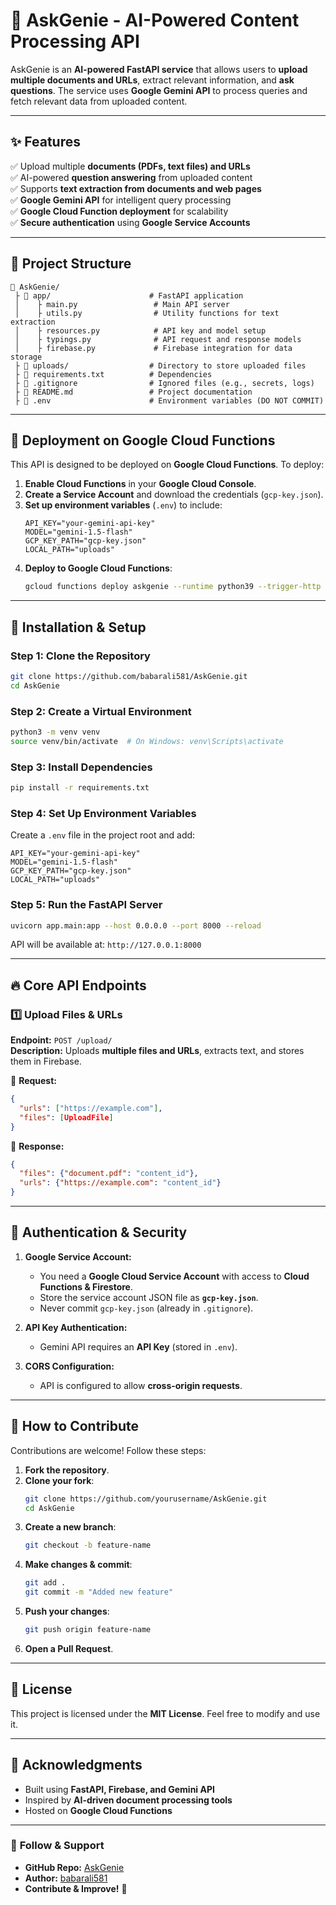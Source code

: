 # 🚀 AskGenie - AI-Powered Content Processing API

AskGenie is an **AI-powered FastAPI service** that allows users to **upload multiple documents and URLs**, extract relevant information, and **ask questions**. The service uses **Google Gemini API** to process queries and fetch relevant data from uploaded content.

---

## ✨ **Features**
✅ Upload multiple **documents (PDFs, text files) and URLs**  
✅ AI-powered **question answering** from uploaded content  
✅ Supports **text extraction from documents and web pages**  
✅ **Google Gemini API** for intelligent query processing  
✅ **Google Cloud Function deployment** for scalability  
✅ **Secure authentication** using **Google Service Accounts**  

---

## 📂 **Project Structure**
```
📁 AskGenie/
 ├️ 📁 app/                      # FastAPI application
 │    ├️ main.py                 # Main API server
 │    ├️ utils.py                # Utility functions for text extraction
 │    ├️ resources.py            # API key and model setup
 │    ├️ typings.py              # API request and response models
 │    ├️ firebase.py             # Firebase integration for data storage
 ├️ 📂 uploads/                  # Directory to store uploaded files
 ├️ 📄 requirements.txt          # Dependencies
 ├️ 📄 .gitignore                # Ignored files (e.g., secrets, logs)
 ├️ 📄 README.md                 # Project documentation
 ├️ 📄 .env                      # Environment variables (DO NOT COMMIT)
```

---

## 🚀 **Deployment on Google Cloud Functions**
This API is designed to be deployed on **Google Cloud Functions**. To deploy:
1. **Enable Cloud Functions** in your **Google Cloud Console**.
2. **Create a Service Account** and download the credentials (`gcp-key.json`).
3. **Set up environment variables** (`.env`) to include:
   ```
   API_KEY="your-gemini-api-key"
   MODEL="gemini-1.5-flash"
   GCP_KEY_PATH="gcp-key.json"
   LOCAL_PATH="uploads"
   ```
4. **Deploy to Google Cloud Functions**:
   ```sh
   gcloud functions deploy askgenie --runtime python39 --trigger-http --allow-unauthenticated
   ```

---

## 🔧 **Installation & Setup**
### **Step 1: Clone the Repository**
```sh
git clone https://github.com/babarali581/AskGenie.git
cd AskGenie
```

### **Step 2: Create a Virtual Environment**
```sh
python3 -m venv venv
source venv/bin/activate  # On Windows: venv\Scripts\activate
```

### **Step 3: Install Dependencies**
```sh
pip install -r requirements.txt
```

### **Step 4: Set Up Environment Variables**
Create a `.env` file in the project root and add:
```
API_KEY="your-gemini-api-key"
MODEL="gemini-1.5-flash"
GCP_KEY_PATH="gcp-key.json"
LOCAL_PATH="uploads"
```

### **Step 5: Run the FastAPI Server**
```sh
uvicorn app.main:app --host 0.0.0.0 --port 8000 --reload
```
API will be available at: `http://127.0.0.1:8000`

---

## 🔥 **Core API Endpoints**
### 1️⃣ **Upload Files & URLs**
**Endpoint:** `POST /upload/`  
**Description:** Uploads **multiple files and URLs**, extracts text, and stores them in Firebase.

📌 **Request:**
```json
{
  "urls": ["https://example.com"],
  "files": [UploadFile]
}
```

📌 **Response:**
```json
{
  "files": {"document.pdf": "content_id"},
  "urls": {"https://example.com": "content_id"}
}
```

---

## 🔐 **Authentication & Security**
1. **Google Service Account:**  
   - You need a **Google Cloud Service Account** with access to **Cloud Functions & Firestore**.
   - Store the service account JSON file as **`gcp-key.json`**.
   - Never commit `gcp-key.json` (already in `.gitignore`).
  
2. **API Key Authentication:**  
   - Gemini API requires an **API Key** (stored in `.env`).
  
3. **CORS Configuration:**  
   - API is configured to allow **cross-origin requests**.

---

## 🤝 **How to Contribute**
Contributions are welcome! Follow these steps:
1. **Fork the repository**.
2. **Clone your fork**:
   ```sh
   git clone https://github.com/yourusername/AskGenie.git
   cd AskGenie
   ```
3. **Create a new branch**:
   ```sh
   git checkout -b feature-name
   ```
4. **Make changes & commit**:
   ```sh
   git add .
   git commit -m "Added new feature"
   ```
5. **Push your changes**:
   ```sh
   git push origin feature-name
   ```
6. **Open a Pull Request**.

---

## 🐝 **License**
This project is licensed under the **MIT License**. Feel free to modify and use it.

---

## 🌟 **Acknowledgments**
- Built using **FastAPI, Firebase, and Gemini API**
- Inspired by **AI-driven document processing tools**
- Hosted on **Google Cloud Functions**

---

### 🔗 **Follow & Support**
- **GitHub Repo:** [AskGenie](https://github.com/babarali581/AskGenie)
- **Author:** [babarali581](https://github.com/babarali581)
- **Contribute & Improve!** 🚀

